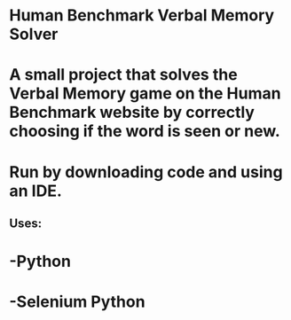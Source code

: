 # Human Benchmark Verbal Memory Solver

# A small project that solves the Verbal Memory game on the Human Benchmark website by correctly choosing if the word is seen or new.

# Run by downloading code and using an IDE.

## Uses:<br>
# -Python <br>
# -Selenium Python
